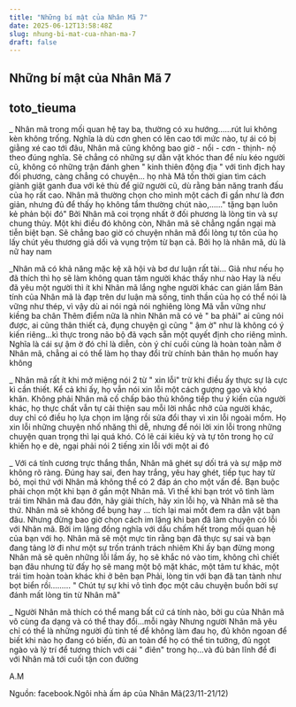 ```yaml
---
title: "Những bí mật của Nhân Mã 7"
date: 2025-06-12T13:58:48Z
slug: nhung-bi-mat-cua-nhan-ma-7
draft: false
---
```


## Những bí mật của Nhân Mã 7

## toto_tieuma

_ Nhân mã trong mối quan hệ tay ba, thường có xu hướng......rút lui không kèn không trống. Nghĩa là dù cơn ghen có lên cao tới mức nào, tự ái có bị giằng xé cao tới đâu, Nhân mã cũng không bao giờ - nổi - cơn - thịnh- nộ theo đúng nghĩa. Sẽ chẳng có những sự dằn vặt khóc than để níu kéo người cũ, không có những trận đánh ghen " kinh thiên động địa " với tình địch hay đối phương, càng chẳng có chuyện...
họ nhà Mã tốn thời gian tìm cách giành giật ganh đua với kẻ thù để giữ người cũ, dù rằng bản năng tranh đấu của họ rất cao. Nhân mã thường chọn cho mình một cách đi gần như là đơn giản, nhưng đủ để thấy họ không tầm thường chút nào,......" tặng bạn luôn kẻ phản bội đó" Bởi Nhân mã coi trọng nhất ở đối phương là lòng tin và sự chung thủy. Một khi điều đó không còn, Nhân mã sẽ chẳng ngần ngại mà tiễn biệt bạn. Sẽ chẳng bao giờ có chuyện nhân mã đổi lòng tự tôn của họ lấy chút yêu thương giả dối và vụng trộm từ bạn cả. Bởi họ là nhân mã, dù là nữ hay nam 
 
_Nhân mã có khả năng mặc kệ xã hội và bơ dư luận rất tài...
Giả như nếu họ đã thích thì họ sẽ làm không quan tâm người khác thấy như nào
Hay là nếu đã yêu một người thì ít khi Nhân mã lắng nghe người khác can gián lắm
Bản tính của Nhân mã là đạp trên dư luận mà sống, tinh thần của họ có thể nói là vững như thép, vì vậy dù ai nói ngả nói nghiêng lòng Mã vẫn vững như kiềng ba chân
Thêm điểm nữa là nhìn Nhân mã có vẻ " ba phải" ai cũng nói được, ai cũng thân thiết cả, đụng chuyện gì cũng " ậm ờ" như là không có ý kiến riêng...kì thực trong não bộ đã vạch sẵn một quyết định cho riêng mình. Nghĩa là cái sự ậm ờ đó chỉ là diễn, còn ý chí cuối cùng là hoàn toàn nằm ở Nhân mã, chẳng ai có thể làm họ thay đổi trừ chính bản thân họ muốn hay không
 
_ Nhân mã rất ít khi mở miệng nói 2 từ " xin lỗi" trừ khi điều ấy thực sự là cực kì cần thiết. Kể cả khi ấy, họ vẫn nói xin lỗi một cách gượng gạo và khó khăn. Không phải Nhân mã cố chấp bảo thủ không tiếp thu ý kiến của người khác, họ thực chất vẫn tự cải thiện sau mỗi lời nhắc nhở của người khác, duy chỉ có điều họ lựa chọn im lặng rồi sửa đổi thay vì xin lỗi ngoài mồm. Họ xin lỗi những chuyện nhố nhăng thì dễ, nhưng để nói lời xin lỗi trong những chuyện quan trọng thì lại quá khó. Có lẽ cái kiêu kỳ và tự tôn trong họ cứ khiến họ e dè, ngại phải nói 2 tiếng xin lỗi với một ai đó
 
 
_ Với cá tính cương trực thắng thắn, Nhân mã ghét sự dối trá và sự mập mờ không rõ ràng. Đúng hay sai, đen hay trắng, yêu hay ghét, tiếp tục hay từ bỏ, mọi thứ với Nhân mã không thể có 2 đáp án cho một vấn đề. Bạn buộc phải chọn một khi bạn ở gần một Nhân mã. Vì thế khi bạn trót vô tình làm trái tim Nhân mã đau đớn, hãy giải thích, hãy xin lỗi họ, và Nhân mã sẽ tha thứ. Nhân mã sẽ không để bụng hay ...
tích lại mai mốt đem ra dằn vặt bạn đâu. Nhưng đừng bao giờ chọn cách im lặng khi bạn đã làm chuyện có lỗi với Nhân mã. Bởi im lặng đồng nghĩa với dấu chấm hết trong mối quan hệ của bạn với họ. Nhân mã sẽ một mực tin rằng bạn đã thực sự sai và bạn đang tảng lờ đi như một sự trốn tránh trách nhiêm Khi ấy bạn đừng mong Nhân mã sẽ quên những lỗi lầm ấy, họ sẽ khắc nó vào tim, không chì chiết bạn đâu nhưng từ đấy họ sẽ mang một bộ mặt khác, một tâm tư khác, một trái tim hoàn toàn khác khi ở bên bạn
Phải, lòng tin với bạn đã tan tành như bọt biển rồi.........
" Chút tự sự khi vô tình đọc một câu chuyện buồn bởi sự đánh mất lòng tin từ Nhân mã"
 
_ Người Nhân mã thích có thể mang bất cứ cá tính nào, bởi gu của Nhân mã vô cùng đa dạng và có thể thay đổi...mỗi ngày
Nhưng người Nhân mã yêu chỉ có thể là những người đủ tinh tế để không làm đau họ, đủ khôn ngoan để biết khi nào họ đang có biến, đủ an toàn để họ có thể tin tưởng, đủ ngọt ngào và lý trí để tương thích với cái " điên" trong họ...và đủ bản lĩnh để đi với Nhân mã tới cuối tận con đường 
 
A.M
 
Nguồn: facebook.Ngôi nhà ấm áp của Nhân Mã(23/11-21/12)